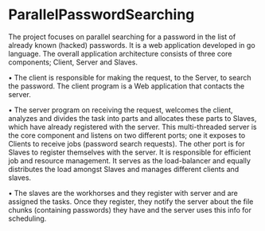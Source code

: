 # ParallelPasswordSearching
The project focuses on parallel searching for a password in the list of already known (hacked) passwords. It is a web application developed in go language. The overall application architecture consists of three core components; Client, Server and Slaves.


 • The client is responsible for making the request, to the Server, to search the password. The client program is a Web application that contacts the server. </b>
 
 
 • The server program on receiving the request, welcomes the client, analyzes and divides the task into parts and allocates these parts to Slaves, which have already registered with the server. This multi-threaded server is the core component and listens on two different ports; one it exposes to Clients to receive jobs (password search requests). The other port is for Slaves to register themselves with the server. It is responsible for efficient job and resource management. It serves as the load-balancer and equally distributes the load amongst Slaves and manages different clients and slaves. </br>
 
 
 • The slaves are the workhorses and they register with server and are assigned the tasks. Once they register, they notify the server about the file chunks (containing passwords) they have and the server uses this info for scheduling.
